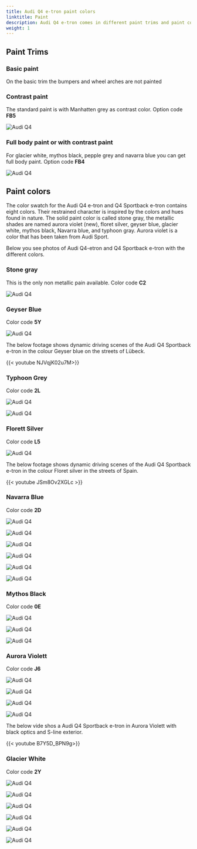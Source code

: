 ```yaml
---
title: Audi Q4 e-tron paint colors
linktitle: Paint
description: Audi Q4 e-tron comes in different paint trims and paint colors
weight: 1
---
```


## Paint Trims

### Basic paint

On the basic trim the bumpers and wheel arches are not painted

### Contrast paint

The standard paint is with Manhatten grey as contrast color. Option code **FB5**

![Audi Q4 ](paint_navarrablue_1.jpg "Audi Q4 Sportback 50 e-tron quattro in Navarra blue with contrast color")

### Full body paint or with contrast paint

For glacier white, mythos black, pepple grey and navarra blue you can get full body paint. Option code **FB4**

![Audi Q4 ](paint_navarrablue_6.jpg "Audi Q4 Sportback 50 e-tron quattro in Navarra blue with full body paint")


## Paint colors

The color swatch for the Audi Q4 e-tron and Q4 Sportback e-tron contains eight colors. Their restrained character is inspired by the colors and hues found in nature. The solid paint color is called stone gray, the metallic shades are named aurora violet (new), floret silver, geyser blue, glacier white, mythos black, Navarra blue, and typhoon gray. Aurora violet is a color that has been taken from Audi Sport.

Below you see photos of Audi Q4-etron and Q4 Sportback e-tron with the different colors.

### Stone gray

This is the only non metallic pain available. Color code **C2**

![Audi Q4 ](paint_stonegrey_1.jpg "Audi Q4 40 e-tron quattro in Stone grey")

### Geyser Blue

Color code **5Y**

![Audi Q4 ](paint_geyserblue_1.jpg "Audi Q4 50 e-tron quattro in geyser blue metallic with contrast color")

The below footage shows dynamic driving scenes of the Audi Q4 Sportback e-tron in the colour Geyser blue on the streets of Lübeck.

{{< youtube NJVqjK02u7M>}}

### Typhoon Grey

Color code **2L**

![Audi Q4 ](paint_typhoongrey_1.jpg "Audi Q4 50 e-tron quattro in typhoon grey metallic with black optics and contast color")

![Audi Q4 ](paint_typhoongrey_2.jpg "Audi Q4 50 e-tron quattro in typhoon grey metallic with black optics and contrast color")

### Florett Silver

Color code **L5**

![Audi Q4 ](paint_florettsilver_1.jpg "Audi Q4 Sportback 50 e-tron quattro in florett silver with contrast color")

The below footage shows dynamic driving scenes of the Audi Q4 Sportback e-tron in the colour Floret silver in the streets of Spain.

{{< youtube JSm8Ov2XGLc >}}

### Navarra Blue

Color code **2D**

![Audi Q4 ](paint_navarrablue_1.jpg "Audi Q4 Sportback 50 e-tron quattro in Navarra blue with contrast color")

![Audi Q4 ](paint_navarrablue_2.jpg "Audi Q4 Sportback 50 e-tron quattro in Navarra blue with contrast color")

![Audi Q4 ](paint_navarrablue_5.jpg "Audi Q4 Sportback 50 e-tron quattro in Navarra blue with black optics")

![Audi Q4 ](paint_navarrablue_6.jpg "Audi Q4 Sportback 50 e-tron quattro in Navarra blue and full body color")

![Audi Q4 ](paint_navarrablue_7.jpg "Audi Q4 Sportback 50 e-tron quattro in Navarra blue and full body color")

![Audi Q4 ](paint_navarrablue_8.jpg "Audi Q4 Sportback 50 e-tron quattro in Navarra blue and full body color")

### Mythos Black

Color code **0E**

![Audi Q4 ](paint_mythosblack_4.jpg "Audi Q4 50 e-tron quattro with s-line exterior in Mythos Black")

![Audi Q4 ](paint_mythosblack_5.jpg "Audi Q4 50 e-tron quattro with s-line exterior in Mythos Black")

![Audi Q4 ](paint_mythosblack_3.jpg "Audi Q4 Sportback 50 e-tron quattro in Mythos Black with black optics")

### Aurora Violett

Color code **J6**

![Audi Q4 ](paint_auroraviolett_1.jpg "Audi Q4 Sportback 50 e-tron quattro in Aurora Violett with contrast color")

![Audi Q4 ](paint_auroraviolett_2.jpg "Audi Q4 Sportback 50 e-tron quattro in Aurora Violett with contrast color")

![Audi Q4 ](paint_auroraviolett_3.jpg "Audi Q4 Sportback 50 e-tron quattro in Aurora Violett with contrast color")

![Audi Q4 ](paint_auroraviolett_4.jpg "Audi Q4 e-tron in Aurora Violett with black optics")

The below vide shos a Audi Q4 Sportback e-tron in Aurora Violett with black optics and S-line exterior.

{{< youtube B7Y5D_BPN9g>}}

### Glacier White

Color code **2Y**

![Audi Q4 ](paint_glacierwhite_1.jpg "Audi Q4 Sportback 50 e-tron quattro in Glacier white with contrast color")

![Audi Q4 ](paint_glacierwhite_2.jpg "Audi Q4 Sportback 50 e-tron quattro in Glacier white with contrast color")

![Audi Q4 ](paint_glacierwhite_3.jpg "Audi Q4 Sportback 50 e-tron quattro in Glacier white with black optics")

![Audi Q4 ](paint_glacierwhite_4.jpg "Audi Q4 Sportback 50 e-tron quattro in Glacier white")

![Audi Q4 ](paint_glacierwhite_6.jpg "Audi Q4 40 e-tron in Glacier white with contrast color")

![Audi Q4 ](paint_glacierwhite_5.jpg "Audi Q4 40 e-tron in Glacier white with contrast color")